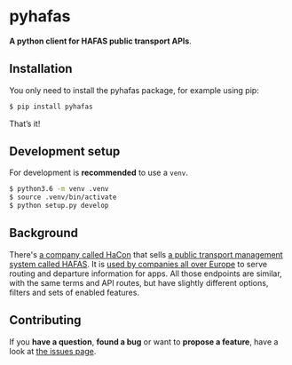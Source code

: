 # pyhafas
**A python client for HAFAS public transport APIs**.

## Installation
You only need to install the pyhafas package, for example using pip:

```bash
$ pip install pyhafas
```

That’s it!

## Development setup
For development is **recommended** to use a ``venv``.

```bash
$ python3.6 -m venv .venv
$ source .venv/bin/activate
$ python setup.py develop
```

## Background
There's [a company called HaCon](https://hacon.de) that sells [a public transport management system called HAFAS](https://de.wikipedia.org/wiki/HAFAS). It is [used by companies all over Europe](https://gist.github.com/derhuerst/2b7ed83bfa5f115125a5) to serve routing and departure information for apps. All those endpoints are similar, with the same terms and API routes, but have slightly different options, filters and sets of enabled features.

## Contributing
If you **have a question**, **found a bug** or want to **propose a feature**, have a look at [the issues page](https://github.com/n0emis/pyhafas/issues).
